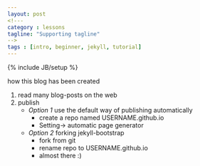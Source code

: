 ```yaml
---
layout: post
<!---
category : lessons
tagline: "Supporting tagline"
-->
tags : [intro, beginner, jekyll, tutorial]
---
```

{% include JB/setup %}


how this blog has been created
1. read many blog-posts on the web
2. publish
   - *Option 1* use the default way of publishing automatically
     + create a repo named USERNAME.github.io
     + Setting-> automatic page generator
   - *Option 2* forking jekyll-bootstrap
     + fork from git
     + rename repo to USERNAME.github.io
     + almost there :)

